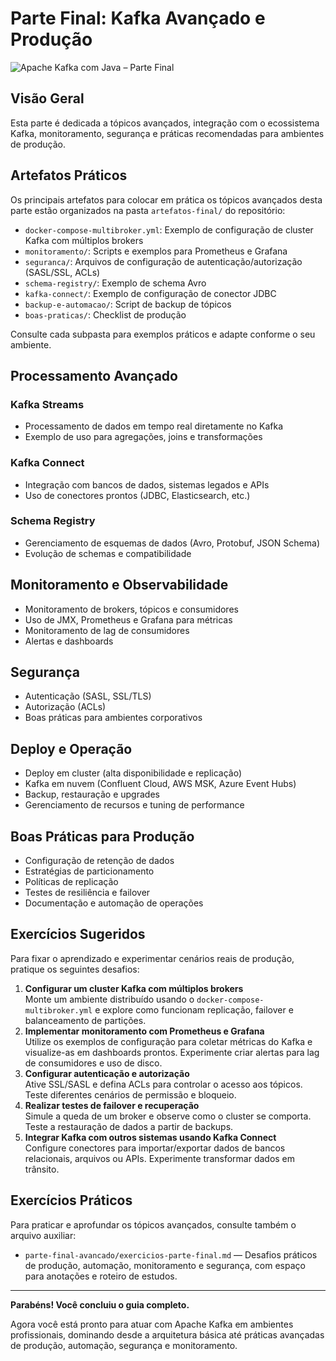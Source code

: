 # Parte Final: Kafka Avançado e Produção

![Apache Kafka com Java – Parte Final](/assets/images/kafka-java-parte-final.png)

## Visão Geral

Esta parte é dedicada a tópicos avançados, integração com o ecossistema Kafka, monitoramento, segurança e práticas recomendadas para ambientes de produção.

## Artefatos Práticos

Os principais artefatos para colocar em prática os tópicos avançados desta parte estão organizados na pasta `artefatos-final/` do repositório:

- `docker-compose-multibroker.yml`: Exemplo de configuração de cluster Kafka com múltiplos brokers
- `monitoramento/`: Scripts e exemplos para Prometheus e Grafana
- `seguranca/`: Arquivos de configuração de autenticação/autorização (SASL/SSL, ACLs)
- `schema-registry/`: Exemplo de schema Avro
- `kafka-connect/`: Exemplo de configuração de conector JDBC
- `backup-e-automacao/`: Script de backup de tópicos
- `boas-praticas/`: Checklist de produção

Consulte cada subpasta para exemplos práticos e adapte conforme o seu ambiente.

## Processamento Avançado

### Kafka Streams

- Processamento de dados em tempo real diretamente no Kafka
- Exemplo de uso para agregações, joins e transformações

### Kafka Connect

- Integração com bancos de dados, sistemas legados e APIs
- Uso de conectores prontos (JDBC, Elasticsearch, etc.)

### Schema Registry

- Gerenciamento de esquemas de dados (Avro, Protobuf, JSON Schema)
- Evolução de schemas e compatibilidade

## Monitoramento e Observabilidade

- Monitoramento de brokers, tópicos e consumidores
- Uso de JMX, Prometheus e Grafana para métricas
- Monitoramento de lag de consumidores
- Alertas e dashboards

## Segurança

- Autenticação (SASL, SSL/TLS)
- Autorização (ACLs)
- Boas práticas para ambientes corporativos

## Deploy e Operação

- Deploy em cluster (alta disponibilidade e replicação)
- Kafka em nuvem (Confluent Cloud, AWS MSK, Azure Event Hubs)
- Backup, restauração e upgrades
- Gerenciamento de recursos e tuning de performance

## Boas Práticas para Produção

- Configuração de retenção de dados
- Estratégias de particionamento
- Políticas de replicação
- Testes de resiliência e failover
- Documentação e automação de operações

## Exercícios Sugeridos

Para fixar o aprendizado e experimentar cenários reais de produção, pratique os seguintes desafios:

1. **Configurar um cluster Kafka com múltiplos brokers**  
   Monte um ambiente distribuído usando o `docker-compose-multibroker.yml` e explore como funcionam replicação, failover e balanceamento de partições.
2. **Implementar monitoramento com Prometheus e Grafana**  
   Utilize os exemplos de configuração para coletar métricas do Kafka e visualize-as em dashboards prontos. Experimente criar alertas para lag de consumidores e uso de disco.
3. **Configurar autenticação e autorização**  
   Ative SSL/SASL e defina ACLs para controlar o acesso aos tópicos. Teste diferentes cenários de permissão e bloqueio.
4. **Realizar testes de failover e recuperação**  
   Simule a queda de um broker e observe como o cluster se comporta. Teste a restauração de dados a partir de backups.
5. **Integrar Kafka com outros sistemas usando Kafka Connect**  
   Configure conectores para importar/exportar dados de bancos relacionais, arquivos ou APIs. Experimente transformar dados em trânsito.

## Exercícios Práticos

Para praticar e aprofundar os tópicos avançados, consulte também o arquivo auxiliar:

- `parte-final-avancado/exercicios-parte-final.md` — Desafios práticos de produção, automação, monitoramento e segurança, com espaço para anotações e roteiro de estudos.

---

**Parabéns! Você concluiu o guia completo.**

Agora você está pronto para atuar com Apache Kafka em ambientes profissionais, dominando desde a arquitetura básica até práticas avançadas de produção, automação, segurança e monitoramento.